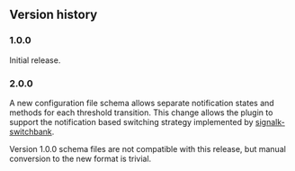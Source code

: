 ## Version history

### 1.0.0

Initial release.

### 2.0.0

A new configuration file schema allows separate notification states and
methods for each threshold transition.
This change allows the plugin to support the notification based switching
strategy implemented by
[signalk-switchbank](https://github.com/preeve9534/signalk-switchbank).

Version 1.0.0 schema files are not compatible with this release, but manual
conversion to the new format is trivial.

